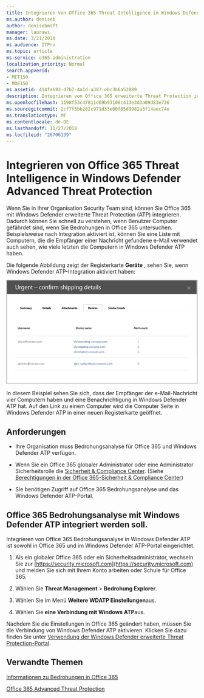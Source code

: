 ```yaml
---
title: Integrieren von Office 365 Threat Intelligence in Windows Defender Advanced Threat Protection
ms.author: deniseb
author: denisebmsft
manager: laurawi
ms.date: 3/21/2018
ms.audience: ITPro
ms.topic: article
ms.service: o365-administration
localization_priority: Normal
search.appverid:
- MET150
- MOE150
ms.assetid: 414fa693-d7b7-4a1d-a387-ebc3b6a52889
description: Integrieren von Office 365 erweiterte Threat Protection in Windows Defender erweiterte Threat Protection ausführlichere Threat Management Informationen angezeigt.
ms.openlocfilehash: 1198f53c47811d69b93106c413e3d3a09d83e736
ms.sourcegitcommit: 2cf7f5bb282c971d33e00f65d9982a3f14aec74e
ms.translationtype: MT
ms.contentlocale: de-DE
ms.lasthandoff: 11/27/2018
ms.locfileid: "26706139"
---
```

# <a name="integrate-office-365-threat-intelligence-with-windows-defender-advanced-threat-protection"></a>Integrieren von Office 365 Threat Intelligence in Windows Defender Advanced Threat Protection

Wenn Sie in Ihrer Organisation Security Team sind, können Sie Office 365 mit Windows Defender erweiterte Threat Protection (ATP) integrieren. Dadurch können Sie schnell zu verstehen, wenn Benutzer Computer gefährdet sind, wenn Sie Bedrohungen in Office 365 untersuchen. Beispielsweise nach Integration aktiviert ist, können Sie eine Liste mit Computern, die die Empfänger einer Nachricht gefundene e-Mail verwendet auch sehen, wie viele letzten die Computern in Windows Defender ATP haben.
  
Die folgende Abbildung zeigt der Registerkarte **Geräte** , sehen Sie, wenn Windows Defender ATP-Integration aktiviert haben: 
  
![Wenn Windows Defender ATP aktiviert ist, sehen Sie eine Liste der Computer, auf denen Warnungen.](media/fec928ea-8f0c-44d7-80b9-a2e0a8cd4e89.PNG)
  
In diesem Beispiel sehen Sie sich, dass der Empfänger der e-Mail-Nachricht vier Computern haben und eine Benachrichtigung in Windows Defender ATP hat. Auf den Link zu einem Computer wird die Computer Seite in Windows Defender ATP in einer neuen Registerkarte geöffnet.
  
## <a name="requirements"></a>Anforderungen

- Ihre Organisation muss Bedrohungsanalyse für Office 365 und Windows Defender ATP verfügen.
    
- Wenn Sie ein Office 365 globaler Administrator oder eine Administrator Sicherheitsrolle die [Sicherheit &amp; Compliance Center](https://security.microsoft.com). (Siehe [Berechtigungen in der Office 365-Sicherheit &amp; Compliance Center](permissions-in-the-security-and-compliance-center.md))
    
- Sie benötigen Zugriff auf Office 365 Bedrohungsanalyse und das Windows Defender ATP-Portal.
    
## <a name="to-integrate-office-365-threat-intelligence-with-windows-defender-atp"></a>Office 365 Bedrohungsanalyse mit Windows Defender ATP integriert werden soll.

Integrieren von Office 365 Bedrohungsanalyse in Windows Defender ATP ist sowohl in Office 365 und im Windows Defender ATP-Portal eingerichtet.
  
1. Als ein globaler Office 365 oder ein Sicherheitsadministrator, wechseln Sie zur [https://security.microsoft.com](https://security.microsoft.com) und melden Sie sich mit Ihrem Konto arbeiten oder Schule für Office 365. 
    
2. Wählen Sie **Threat Management** \> **Bedrohung Explorer**.
    
3. Wählen Sie im Menü **Weitere** **WDATP Einstellungen**aus.
    
4. Wählen Sie **eine Verbindung mit Windows ATP**aus.
    
Nachdem Sie die Einstellungen in Office 365 geändert haben, müssen Sie die Verbindung von Windows Defender ATP aktivieren. Klicken Sie dazu finden Sie unter [Verwendung der Windows Defender erweiterte Threat Protection-Portal](https://go.microsoft.com/fwlink/?linkid=859690).
  
## <a name="related-topics"></a>Verwandte Themen

[Informationen zu Bedrohungen in Office 365](office-365-ti.md)
  
[Office 365 Advanced Threat Protection](office-365-atp.md)
  

